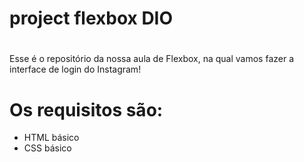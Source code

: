 # project flexbox DIO <h1>

 Esse é o repositório da nossa aula de Flexbox, na qual vamos fazer a interface de login do Instagram!

# Os requisitos são:

 * HTML básico
 * CSS básico